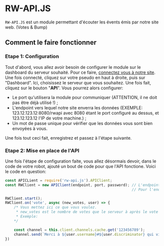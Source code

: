 # RW-API.JS

`RW-API.JS` est un module permettant d'écouter les évents émis par notre site web. (Votes & Bump)

## Comment le faire fonctionner

### Etape 1: Configuration

Tout d'abord, vous allez avoir besoin de configurer le module sur le dashboard du serveur souhaité. Pour ce faire, [connectez vous à notre site](https://ref-world.xyz/api/auth/discord/login). Une fois connecté, cliquez sur votre pseudo en haut à droite, puis sur "Dashboard". Ici, choisissez le serveur que vous souhaitez. Une fois fait, cliquez sur le bouton "**API**". Vous pourrez alors configurer:

* Le port qu'utilisera la module pour communiquer (ATTENTION, il ne doit pas être déjà utilisé !) ;
* L'endpoint vers lequel notre site enverra les données (EXEMPLE: 123.12.123.12:8080/rwapi avec 8080 étant le port configuré au dessus, et 123.12.123.12 l'IP de votre machine.) ;
* Un mot de passe unique pour vérifier que les données vous sont bien envoyées à vous.

Une fois tout ceci fait, enregistrez et passez à l'étape suivante.

### Etape 2: Mise en place de l'API

Une fois l'étape de configuration faite, vous allez désormais devoir, dans le code de votre robot, ajouté un bout de code pour que l'API fonctione. Voici le code en question:

```js
const APICLient = require('rw-api.js').APIClient;
const RWClient = new APIClient(endpoint, port, password); // L'endpoint, le port, et le password doivent être les mêmes que ceux configurés sur le site. 
                                                          // Pour l'endpoint, mettez simplement ce qui se trouve après le / EXEMPLE: L'endpoint sur le site est 123.12.123.12:8080/rwapi, mettez simplement /rwapi.

RWClient.start();
RWClient.on('vote', async (new_votes, user) => {
    /* Vous mettez ici ce que vous voulez.
     * new_votes est le nombre de votes que le serveur à après le vote de l'utilisateur et user est un objet User basique de discord.js;
     * Exemple:
    */

    const channel = this.client.channels.cache.get('123456789');
    channel.send(`Merci à ${user.username}#${user.discriminator} qui vient de voter pour le serveur ! Nous sommes désormais à ${new_vote} votes.`)
})
```